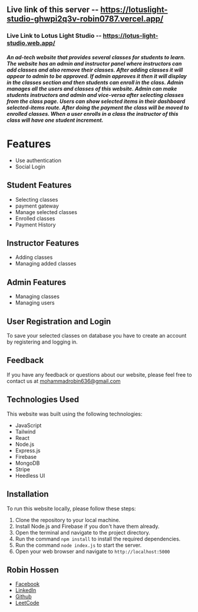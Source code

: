 ## Live link of this server -- https://lotuslight-studio-ghwpi2q3v-robin0787.vercel.app/

### Live Link to Lotus Light Studio -- https://lotus-light-studio.web.app/

##### An ad-tech website that provides several classes for students to learn. The website has an admin and instructor panel where instructors can add classes and also remove their classes. After adding classes it will appear to admin to be approved. If admin approves it then it will display in the classes section and then students can enroll in the class. Admin manages all the users and classes of this website. Admin can make students instructors and admin and vice-versa after selecting classes from the class page. Users can show selected items in their dashboard selected-items route. After doing the payment the class will be moved to enrolled classes. When a user enrolls in a class the instructor of this class will have one student increment.

# Features

- Use authentication
- Social Login

## Student Features

- Selecting classes
- payment gateway
- Manage selected classes
- Enrolled classes
- Payment History

## Instructor Features

- Adding classes
- Managing added classes

## Admin Features

- Managing classes
- Managing users

## User Registration and Login

To save your selected classes on database you have to create an account by registering and logging in.

## Feedback

If you have any feedback or questions about our website, please feel free to contact us at mohammadrobin636@gmail.com

## Technologies Used

This website was built using the following technologies:

- JavaScript
- Tailwind
- React
- Node.js
- Express.js
- Firebase
- MongoDB
- Stripe
- Heedless UI

## Installation

To run this website locally, please follow these steps:

1. Clone the repository to your local machine.
2. Install Node.js and Firebase if you don't have them already.
3. Open the terminal and navigate to the project directory.
4. Run the command `npm install` to install the required dependencies.
5. Run the command `node index.js` to start the server.
6. Open your web browser and navigate to `http://localhost:5000`

## Robin Hossen

- [Facebook](https://www.facebook.com/robin0787)
- [LinkedIn](https://www.linkedin.com/in/robin0787/)
- [Github](https://github.com/Robin0787)
- [LeetCode](https://leetcode.com/mohammadrobin636/)
